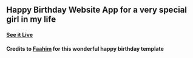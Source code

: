 ## Happy Birthday Website App for a very special girl in my life

#### [See it Live](https://markii1607.github.io/happy-birthday/)

#### Credits to [Faahim](https://github.com/faahim/happy-birthday) for this wonderful happy birthday template
